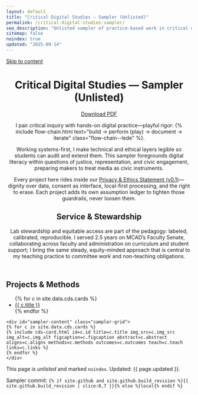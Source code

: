 ```yaml
---
layout: default
title: "Critical Digital Studies — Sampler (Unlisted)"
permalink: /critical-digital-studies-sampler/
seo_description: "Unlisted sampler of practice-based work in critical digital studies by Ben Severns"
sitemap: false
noindex: true
updated: "2025-09-14"
---
```

<link rel="stylesheet" href="{{ '/assets/css/cds-sampler.css' | relative_url }}">
<link rel="stylesheet" href="{{ '/assets/css/print-cds.css' | relative_url }}">
<a class="skip-link" href="#sampler-content">Skip to content</a>

<div class="cds-sampler">
  <header class="sampler-hero" aria-labelledby="sampler-title">
    <div class="hero-main">
      <div class="hero-heading">
        <h1 id="sampler-title">Critical Digital Studies — Sampler (Unlisted)</h1>
        <a class="print-btn" href="{{ '/assets/docs/Severns_CriticalDigitalStudies.pdf' | relative_url }}" target="_blank" rel="noopener">Download PDF</a>
      </div>
      <p class="lede">I pair critical inquiry with hands-on digital practice—playful rigor: {% include flow-chain.html text="build → perform (play) → document → iterate" class="flow-chain--lede" %}.</p>
      <p>Working systems-first, I make technical and ethical layers legible so students can audit and extend them. This sampler foregrounds digital literacy within questions of justice, representation, and civic engagement, preparing makers to treat media as civic instruments.</p>
       <p class="privacy-note">Every project here rides inside our <a href="{{ 'https://github.com/bseverns/bseverns.github.io/blob/main/PRIVACY_ETHICS.md' | relative_url }}">Privacy &amp; Ethics Statement (v0.1)</a>—dignity over data, consent as interface, local-first processing, and the right to erase. Each project adds its own assumption ledger to tighten those guardrails, never loosen them.</p>
    </div>
    <aside class="service">
      <h2>Service &amp; Stewardship</h2>
      <p>Lab stewardship and equitable access are part of the pedagogy: labeled, calibrated, reproducible. I served 2.5 years on MCAD’s Faculty Senate, collaborating across faculty and administration on curriculum and student support; I bring the same steady, equity-minded approach that is central to my teaching practice to committee work and non-teaching obligations.</p>
    </aside>
  </header>

  <div class="sampler-main">
    <nav class="toc" aria-label="Projects">
      <h2 class="toc-title">Projects &amp; Methods</h2>
      <ul>
      {% for c in site.data.cds.cards %}
        <li><a href="#{{ c.id }}">{{ c.title }}</a></li>
      {% endfor %}
      </ul>
    </nav>

    <div id="sampler-content" class="sampler-grid">
    {% for c in site.data.cds.cards %}
    {% include cds-card.html id=c.id title=c.title img_src=c.img_src img_alt=c.img_alt figcaption=c.figcaption abstract=c.abstract aligns=c.aligns methods=c.methods outcomes=c.outcomes teach=c.teach links=c.links %}
    {% endfor %}
    </div>
  </div>

  <footer class="sampler-meta">
    <p class="page-note">This page is <em>unlisted</em> and marked <code>noindex</code>. Updated: {{ page.updated }}.</p>
    <p class="commit-note">
      <span class="label">Sampler commit:</span>
      <code>{% if site.github and site.github.build_revision %}{{ site.github.build_revision | slice:0,7 }}{% else %}local{% endif %}</code>
    </p>
  </footer>
</div>
